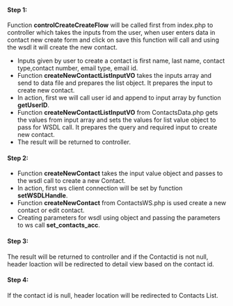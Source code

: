 #### Step 1:

Function **controlCreateCreateFlow** will be called first from index.php to controller which takes the inputs from the user, when user enters data in contact new create form and click on save this function will call and using the wsdl it will create the new contact.

- Inputs given by user to create a contact is first name, last name, contact type,contact number, email type, email id.
- Function **createNewContactListInputVO** takes the inputs array and send to data file and prepares the list object. It prepares the input to create new contact.
- In action, first we will call user id and append to input array by function **getUserID**.
- Function **createNewContactListInputVO** from ContactsData.php gets the values from input array and sets the values for list value object to pass for WSDL call. It prepares the query and required input to create new contact.
- The result will be returned to controller.

#### Step 2:

- Function **createNewContact** takes the input value object and passes to the wsdl call to create a new Contact.
- In action, first ws client connection will be set by function **setWSDLHandle**.
- Function **createNewContact** from ContactsWS.php is used create a new contact or edit contact.
- Creating parameters for wsdl using object and passing the parameters to ws call **set_contacts_acc**.

#### Step 3:

The result will be returned to controller and if the Contactid is not null, header loaction will be redirected to detail view based on the contact id.

#### Step 4:

If the contact id is null, header location will be redirected to Contacts List.
